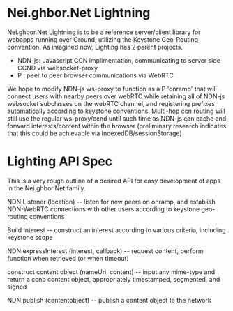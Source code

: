 Nei.ghbor.Net Lightning
=======================

Nei.ghbor.Net Lightning is to be a reference server/client library for webapps running over Ground, utilizing the Keystone Geo-Routing convention. As imagined now, Lighting has 2 parent projects.

* NDN-js: Javascript CCN implimentation, communicating to server side CCND via websocket-proxy
* P : peer to peer browser communications via WebRTC

We hope to modify NDN-js ws-proxy to function as a P 'onramp' that will connect users with nearby peers over webRTC while retaining all of NDN-js websocket subclasses on the webRTC channel, and registering prefixes automatically according to keystone conventions. Multi-hop ccn routing will still use the regular ws-proxy/ccnd until such time as NDN-js can cache and forward interests/content within the browser (preliminary research indicates that this could be achievable via IndexedDB/sessionStorage)

Lighting API Spec
=================

This is a very rough outline of a desired API for easy development of apps in the Nei.ghbor.Net family.

NDN.Listener (location)
 -- listen for new peers on onramp, and establish NDN-WebRTC connections with other users according to keystone geo-routing conventions
 
Build Interest
 -- construct an interest according to various criteria, including keystone scope
 
NDN.expressInterest (interest, callback)
 -- request content, perform function when retrieved (or when timeout)
 
construct content object (nameUri, content)
 -- input any mime-type and return a ccnb content object, appropriately timestamped, segmented, and signed

NDN.publish (contentobject)
 -- publish a content object to the network
 





